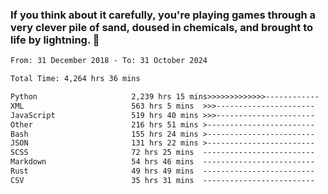 ### If you think about it carefully, you're playing games through a very clever pile of sand, doused in chemicals, and brought to life by lightning.  👋


<!--START_SECTION:waka-->

```txt
From: 31 December 2018 - To: 31 October 2024

Total Time: 4,264 hrs 36 mins

Python                     2,239 hrs 15 mins>>>>>>>>>>>>>------------   52.51 %
XML                        563 hrs 5 mins  >>>----------------------   13.21 %
JavaScript                 519 hrs 40 mins >>>----------------------   12.19 %
Other                      216 hrs 51 mins >------------------------   05.09 %
Bash                       155 hrs 24 mins >------------------------   03.64 %
JSON                       131 hrs 22 mins >------------------------   03.08 %
SCSS                       72 hrs 25 mins  -------------------------   01.70 %
Markdown                   54 hrs 46 mins  -------------------------   01.28 %
Rust                       49 hrs 49 mins  -------------------------   01.17 %
CSV                        35 hrs 31 mins  -------------------------   00.83 %
```

<!--END_SECTION:waka-->

